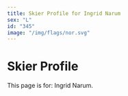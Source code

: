 ```yaml
---
title: Skier Profile for Ingrid Narum
sex: "L"
id: "345"
image: "/img/flags/nor.svg" 
---
```


# Skier Profile

This page is for: Ingrid Narum.
    